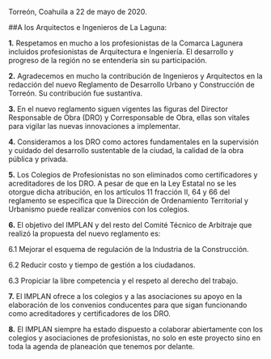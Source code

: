 
Torreón, Coahuila a 22 de mayo de 2020.

##A los Arquitectos e Ingenieros de La Laguna:

**1.** Respetamos en mucho a los profesionistas de la Comarca Lagunera incluidos profesionistas de Arquitectura e Ingeniería. El desarrollo y progreso de la región no se entendería sin su participación.

**2.** Agradecemos en mucho la contribución de Ingenieros y Arquitectos en la redacción del nuevo Reglamento de Desarrollo Urbano y Construcción de Torreón. Su contribución fue sustantiva.

**3.** En el nuevo reglamento siguen vigentes las figuras del Director Responsable de Obra (DRO) y Corresponsable de Obra, ellas son vitales para vigilar las nuevas innovaciones a implementar.

**4.** Consideramos a los DRO como actores fundamentales en la supervisión y cuidado del desarrollo sustentable de la ciudad, la calidad de la obra pública y privada.

**5.** Los Colegios de Profesionistas no son eliminados como certificadores y acreditadores de los DRO. A pesar de que en la Ley Estatal no se les otorgue dicha atribución, en los artículos 11 fracción II, 64 y 66 del reglamento se especifica que la Dirección de Ordenamiento Territorial y Urbanismo puede realizar convenios con los colegios.

**6.** El objetivo del IMPLAN y del resto del Comité Técnico de Arbitraje que realizó la propuesta del nuevo reglamento es:

 6.1 Mejorar el esquema de regulación de la Industria de la Construcción.

 6.2 Reducir costo y tiempo de gestión a los ciudadanos.

 6.3 Propiciar la libre competencia y el respeto al derecho del trabajo.

**7.** El IMPLAN ofrece a los colegios y a las asociaciones su apoyo en la elaboración de los convenios conducentes para que sigan funcionando como acreditadores y certificadores de los DRO.

**8.** El IMPLAN siempre ha estado dispuesto a colaborar abiertamente con los colegios y asociaciones de profesionistas, no solo en este proyecto sino en toda la agenda de planeación que tenemos por delante.
